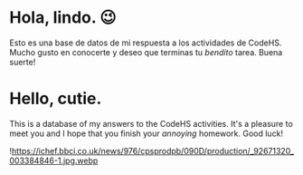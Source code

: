 # Hola, lindo. 😉
Esto es una base de datos de mi respuesta a los actividades de CodeHS.
Mucho gusto en conocerte y deseo que terminas tu *bendito* tarea.
Buena suerte!

# Hello, cutie.
This is a database of my answers to the CodeHS activities.
It's a pleasure to meet you and I hope that you finish your *annoying* homework.
Good luck!

!<https://ichef.bbci.co.uk/news/976/cpsprodpb/090D/production/_92671320_003384846-1.jpg.webp>
